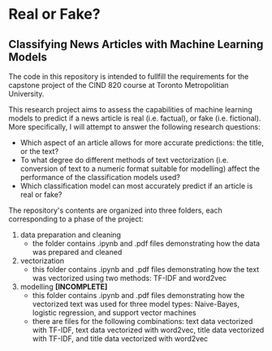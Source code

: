 # Real or Fake?
## Classifying News Articles with Machine Learning Models

The code in this repository is intended to fullfill the requirements for the capstone project of the CIND 820 course at Toronto Metropolitian University. 

This research project aims to assess the capabilities of machine learning models to predict if a news article is real (i.e. factual), or fake (i.e. fictional). More specifically, I will attempt to answer the following research questions:
- Which aspect of an article allows for more accurate predictions: the title, or the text?
- To what degree do different methods of text vectorization (i.e. conversion of text to a numeric format suitable for modelling) affect the performance of the classification models used?
- Which classification model can most accurately predict if an article is real or fake?

The repository's contents are organized into three folders, each corresponding to a phase of the project:
1.  data preparation and cleaning
    * the folder contains .ipynb and .pdf files demonstrating how the data was prepared and cleaned
2. vectorization
    * this folder contains .ipynb and .pdf files demonstrating how the text was vectorized using two methods: TF-IDF and word2vec   
3.  modelling **[INCOMPLETE]**
    *  this folder contains .ipynb and .pdf files demonstrating how the vectorized text was used for three model types: Naive-Bayes, logistic regression, and support vector machines
    *  there are files for the following combinations: text data vectorized with TF-IDF, text data vectorized with word2vec, title data vectorized with TF-IDF, and title data vectorized with word2vec
